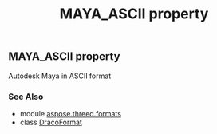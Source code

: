 ﻿---
title: MAYA_ASCII property
second_title: Aspose.3D for Python via .NET API References
description: 
type: docs
weight: 350
url: /python-net/aspose.threed.formats/dracoformat/maya_ascii/
is_root: false
---

## MAYA_ASCII property


Autodesk Maya in ASCII format

### See Also
* module [aspose.threed.formats](../../)
* class [DracoFormat](/3d/python-net/aspose.threed.formats/dracoformat)
